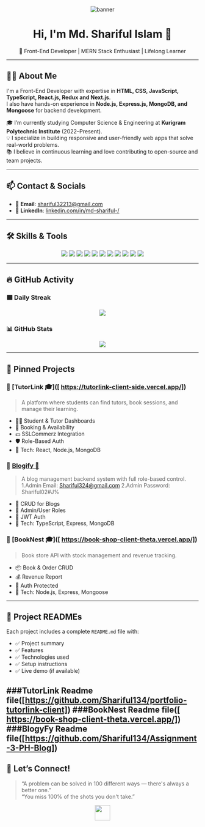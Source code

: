 <!-- Cover Banner -->
<p align="center">
  <img src="https://i.postimg.cc/m2q9XGMz/Screenshot-80.png" alt="banner" />
</p>

<h1 align="center">Hi, I'm Md. Shariful Islam 👋</h1>

<p align="center">
  🚀 Front-End Developer | MERN Stack Enthusiast | Lifelong Learner
</p>

---

## 👨‍💼 About Me

I'm a Front-End Developer with expertise in **HTML, CSS, JavaScript, TypeScript, React.js, Redux and Next.js**.  
I also have hands-on experience in **Node.js, Express.js, MongoDB, and Mongoose** for backend development.

🎓 I’m currently studying Computer Science & Engineering at **Kurigram Polytechnic Institute** (2022–Present).  
💡 I specialize in building responsive and user-friendly web apps that solve real-world problems.  
📚 I believe in continuous learning and love contributing to open-source and team projects.

---

## 📫 Contact & Socials

- 📧 **Email**: [shariful32213@gmail.com](mailto:shariful32213@gmail.com)  
- 💼 **LinkedIn**: [linkedin.com/in/md-shariful-/](https://www.linkedin.com/in/md-shariful-/)

---

## 🛠️ Skills & Tools

<p align="center">
  <img src="https://github.com/mir-hussain/mir-hussain/blob/main/images/icons/HTML.png" />
  <img src="https://github.com/mir-hussain/mir-hussain/blob/main/images/icons/css.png" />
  <img src="https://github.com/mir-hussain/mir-hussain/blob/main/images/icons/JavaScript.png" />
  <img src="https://github.com/mir-hussain/mir-hussain/blob/main/images/icons/python.png" />
  <img src="https://github.com/mir-hussain/mir-hussain/blob/main/images/icons/react.png" />
  <img src="https://github.com/mir-hussain/mir-hussain/blob/main/images/icons/tailwind.png" />
  <img src="https://github.com/mir-hussain/mir-hussain/blob/main/images/icons/Bootsrap.png" />
  <img src="https://github.com/mir-hussain/mir-hussain/blob/main/images/icons/firebase.png" />
  <img src="https://github.com/mir-hussain/mir-hussain/blob/main/images/icons/node.png" />
  <img src="https://github.com/mir-hussain/mir-hussain/blob/main/images/icons/express.png" />
  <img src="https://github.com/mir-hussain/mir-hussain/blob/main/images/icons/mongo.png" />
</p>

---

## 🔥 GitHub Activity

### 🟩 Daily Streak

<p align="center">
  <img src="https://streak-stats.demolab.com?user=Shariful134&hide_border=true&card_width=1280&card_height=360" />
</p>

### 📊 GitHub Stats

<p align="center">
  <img src="https://github-readme-stats.vercel.app/api?username=Shariful134&show_icons=true&theme=tokyonight" />
</p>

---

## 📌 Pinned Projects

### 🔹 [TutorLink 🎓]([  https://tutorlink-client-side.vercel.app/])
> A platform where students can find tutors, book sessions, and manage their learning.

- 🧑‍🏫 Student & Tutor Dashboards  
- 📅 Booking & Availability  
- 💵 SSLCommerz Integration  
- 🛡️ Role-Based Auth  
- 🔧 Tech: React, Node.js, MongoDB

### 🔹 [Blogify 📝]([https://github.com/Shariful134/Assignment-3-PH-Blog])
> A blog management backend system with full role-based control.
1.Admin Email: Shariful324@gmail.com
2.Admin Password: Shariful02#J%
- 📝 CRUD for Blogs  
- 👥 Admin/User Roles  
- 🔐 JWT Auth  
- 🔧 Tech: TypeScript, Express, MongoDB

### 🔹  [BookNest 🎓]([ https://book-shop-client-theta.vercel.app/])
> Book store API with stock management and revenue tracking.

- 📦 Book & Order CRUD  
- 💰 Revenue Report  
- 🔐 Auth Protected  
- 🔧 Tech: Node.js, Express, Mongoose

---

## 📘 Project READMEs

Each project includes a complete `README.md` file with:

- ✅ Project summary  
- ✅ Features  
- ✅ Technologies used  
- ✅ Setup instructions  
- ✅ Live demo (if available)

###TutorLink Readme file([https://github.com/Shariful134/portfolio-tutorlink-client])
###BookNest Readme file([ https://book-shop-client-theta.vercel.app/])
###BlogyFy Readme file([https://github.com/Shariful134/Assignment-3-PH-Blog])
---

## 🙌 Let’s Connect!

> “A problem can be solved in 100 different ways — there's always a better one.”  
> “You miss 100% of the shots you don't take.”

<p align="center">
  <a target="_blank" href="https://www.linkedin.com/in/md-shariful-/">
    <img src="https://i.postimg.cc/65v1f5sY/pro1.png" height="40"/>
  </a>
</p>
